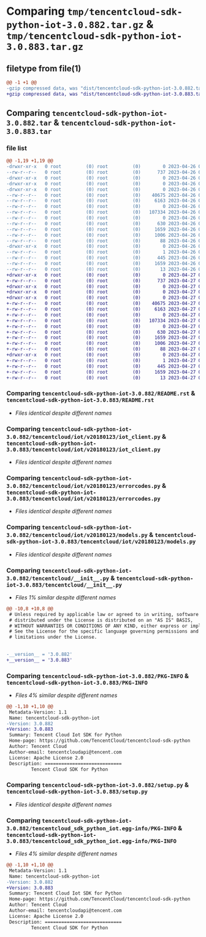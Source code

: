 # Comparing `tmp/tencentcloud-sdk-python-iot-3.0.882.tar.gz` & `tmp/tencentcloud-sdk-python-iot-3.0.883.tar.gz`

## filetype from file(1)

```diff
@@ -1 +1 @@
-gzip compressed data, was "dist/tencentcloud-sdk-python-iot-3.0.882.tar", last modified: Wed Apr 26 03:36:14 2023, max compression
+gzip compressed data, was "dist/tencentcloud-sdk-python-iot-3.0.883.tar", last modified: Thu Apr 27 00:35:17 2023, max compression
```

## Comparing `tencentcloud-sdk-python-iot-3.0.882.tar` & `tencentcloud-sdk-python-iot-3.0.883.tar`

### file list

```diff
@@ -1,19 +1,19 @@
-drwxr-xr-x   0 root         (0) root         (0)        0 2023-04-26 03:36:14.000000 tencentcloud-sdk-python-iot-3.0.882/
--rw-r--r--   0 root         (0) root         (0)      737 2023-04-26 03:36:14.000000 tencentcloud-sdk-python-iot-3.0.882/README.rst
-drwxr-xr-x   0 root         (0) root         (0)        0 2023-04-26 03:36:14.000000 tencentcloud-sdk-python-iot-3.0.882/tencentcloud/
-drwxr-xr-x   0 root         (0) root         (0)        0 2023-04-26 03:36:14.000000 tencentcloud-sdk-python-iot-3.0.882/tencentcloud/iot/
-drwxr-xr-x   0 root         (0) root         (0)        0 2023-04-26 03:36:14.000000 tencentcloud-sdk-python-iot-3.0.882/tencentcloud/iot/v20180123/
--rw-r--r--   0 root         (0) root         (0)    40675 2023-04-26 03:36:14.000000 tencentcloud-sdk-python-iot-3.0.882/tencentcloud/iot/v20180123/iot_client.py
--rw-r--r--   0 root         (0) root         (0)     6163 2023-04-26 03:36:14.000000 tencentcloud-sdk-python-iot-3.0.882/tencentcloud/iot/v20180123/errorcodes.py
--rw-r--r--   0 root         (0) root         (0)        0 2023-04-26 03:36:14.000000 tencentcloud-sdk-python-iot-3.0.882/tencentcloud/iot/v20180123/__init__.py
--rw-r--r--   0 root         (0) root         (0)   107334 2023-04-26 03:36:14.000000 tencentcloud-sdk-python-iot-3.0.882/tencentcloud/iot/v20180123/models.py
--rw-r--r--   0 root         (0) root         (0)        0 2023-04-26 03:36:14.000000 tencentcloud-sdk-python-iot-3.0.882/tencentcloud/iot/__init__.py
--rw-r--r--   0 root         (0) root         (0)      630 2023-04-26 03:36:14.000000 tencentcloud-sdk-python-iot-3.0.882/tencentcloud/__init__.py
--rw-r--r--   0 root         (0) root         (0)     1659 2023-04-26 03:36:14.000000 tencentcloud-sdk-python-iot-3.0.882/PKG-INFO
--rw-r--r--   0 root         (0) root         (0)     1006 2023-04-26 03:36:14.000000 tencentcloud-sdk-python-iot-3.0.882/setup.py
--rw-r--r--   0 root         (0) root         (0)       88 2023-04-26 03:36:14.000000 tencentcloud-sdk-python-iot-3.0.882/setup.cfg
-drwxr-xr-x   0 root         (0) root         (0)        0 2023-04-26 03:36:14.000000 tencentcloud-sdk-python-iot-3.0.882/tencentcloud_sdk_python_iot.egg-info/
--rw-r--r--   0 root         (0) root         (0)        1 2023-04-26 03:36:14.000000 tencentcloud-sdk-python-iot-3.0.882/tencentcloud_sdk_python_iot.egg-info/dependency_links.txt
--rw-r--r--   0 root         (0) root         (0)      445 2023-04-26 03:36:14.000000 tencentcloud-sdk-python-iot-3.0.882/tencentcloud_sdk_python_iot.egg-info/SOURCES.txt
--rw-r--r--   0 root         (0) root         (0)     1659 2023-04-26 03:36:14.000000 tencentcloud-sdk-python-iot-3.0.882/tencentcloud_sdk_python_iot.egg-info/PKG-INFO
--rw-r--r--   0 root         (0) root         (0)       13 2023-04-26 03:36:14.000000 tencentcloud-sdk-python-iot-3.0.882/tencentcloud_sdk_python_iot.egg-info/top_level.txt
+drwxr-xr-x   0 root         (0) root         (0)        0 2023-04-27 00:35:17.000000 tencentcloud-sdk-python-iot-3.0.883/
+-rw-r--r--   0 root         (0) root         (0)      737 2023-04-27 00:35:17.000000 tencentcloud-sdk-python-iot-3.0.883/README.rst
+drwxr-xr-x   0 root         (0) root         (0)        0 2023-04-27 00:35:17.000000 tencentcloud-sdk-python-iot-3.0.883/tencentcloud/
+drwxr-xr-x   0 root         (0) root         (0)        0 2023-04-27 00:35:17.000000 tencentcloud-sdk-python-iot-3.0.883/tencentcloud/iot/
+drwxr-xr-x   0 root         (0) root         (0)        0 2023-04-27 00:35:17.000000 tencentcloud-sdk-python-iot-3.0.883/tencentcloud/iot/v20180123/
+-rw-r--r--   0 root         (0) root         (0)    40675 2023-04-27 00:35:17.000000 tencentcloud-sdk-python-iot-3.0.883/tencentcloud/iot/v20180123/iot_client.py
+-rw-r--r--   0 root         (0) root         (0)     6163 2023-04-27 00:35:17.000000 tencentcloud-sdk-python-iot-3.0.883/tencentcloud/iot/v20180123/errorcodes.py
+-rw-r--r--   0 root         (0) root         (0)        0 2023-04-27 00:35:17.000000 tencentcloud-sdk-python-iot-3.0.883/tencentcloud/iot/v20180123/__init__.py
+-rw-r--r--   0 root         (0) root         (0)   107334 2023-04-27 00:35:17.000000 tencentcloud-sdk-python-iot-3.0.883/tencentcloud/iot/v20180123/models.py
+-rw-r--r--   0 root         (0) root         (0)        0 2023-04-27 00:35:17.000000 tencentcloud-sdk-python-iot-3.0.883/tencentcloud/iot/__init__.py
+-rw-r--r--   0 root         (0) root         (0)      630 2023-04-27 00:35:17.000000 tencentcloud-sdk-python-iot-3.0.883/tencentcloud/__init__.py
+-rw-r--r--   0 root         (0) root         (0)     1659 2023-04-27 00:35:17.000000 tencentcloud-sdk-python-iot-3.0.883/PKG-INFO
+-rw-r--r--   0 root         (0) root         (0)     1006 2023-04-27 00:35:17.000000 tencentcloud-sdk-python-iot-3.0.883/setup.py
+-rw-r--r--   0 root         (0) root         (0)       88 2023-04-27 00:35:17.000000 tencentcloud-sdk-python-iot-3.0.883/setup.cfg
+drwxr-xr-x   0 root         (0) root         (0)        0 2023-04-27 00:35:17.000000 tencentcloud-sdk-python-iot-3.0.883/tencentcloud_sdk_python_iot.egg-info/
+-rw-r--r--   0 root         (0) root         (0)        1 2023-04-27 00:35:17.000000 tencentcloud-sdk-python-iot-3.0.883/tencentcloud_sdk_python_iot.egg-info/dependency_links.txt
+-rw-r--r--   0 root         (0) root         (0)      445 2023-04-27 00:35:17.000000 tencentcloud-sdk-python-iot-3.0.883/tencentcloud_sdk_python_iot.egg-info/SOURCES.txt
+-rw-r--r--   0 root         (0) root         (0)     1659 2023-04-27 00:35:17.000000 tencentcloud-sdk-python-iot-3.0.883/tencentcloud_sdk_python_iot.egg-info/PKG-INFO
+-rw-r--r--   0 root         (0) root         (0)       13 2023-04-27 00:35:17.000000 tencentcloud-sdk-python-iot-3.0.883/tencentcloud_sdk_python_iot.egg-info/top_level.txt
```

### Comparing `tencentcloud-sdk-python-iot-3.0.882/README.rst` & `tencentcloud-sdk-python-iot-3.0.883/README.rst`

 * *Files identical despite different names*

### Comparing `tencentcloud-sdk-python-iot-3.0.882/tencentcloud/iot/v20180123/iot_client.py` & `tencentcloud-sdk-python-iot-3.0.883/tencentcloud/iot/v20180123/iot_client.py`

 * *Files identical despite different names*

### Comparing `tencentcloud-sdk-python-iot-3.0.882/tencentcloud/iot/v20180123/errorcodes.py` & `tencentcloud-sdk-python-iot-3.0.883/tencentcloud/iot/v20180123/errorcodes.py`

 * *Files identical despite different names*

### Comparing `tencentcloud-sdk-python-iot-3.0.882/tencentcloud/iot/v20180123/models.py` & `tencentcloud-sdk-python-iot-3.0.883/tencentcloud/iot/v20180123/models.py`

 * *Files identical despite different names*

### Comparing `tencentcloud-sdk-python-iot-3.0.882/tencentcloud/__init__.py` & `tencentcloud-sdk-python-iot-3.0.883/tencentcloud/__init__.py`

 * *Files 1% similar despite different names*

```diff
@@ -10,8 +10,8 @@
 # Unless required by applicable law or agreed to in writing, software
 # distributed under the License is distributed on an "AS IS" BASIS,
 # WITHOUT WARRANTIES OR CONDITIONS OF ANY KIND, either express or implied.
 # See the License for the specific language governing permissions and
 # limitations under the License.
 
 
-__version__ = '3.0.882'
+__version__ = '3.0.883'
```

### Comparing `tencentcloud-sdk-python-iot-3.0.882/PKG-INFO` & `tencentcloud-sdk-python-iot-3.0.883/PKG-INFO`

 * *Files 4% similar despite different names*

```diff
@@ -1,10 +1,10 @@
 Metadata-Version: 1.1
 Name: tencentcloud-sdk-python-iot
-Version: 3.0.882
+Version: 3.0.883
 Summary: Tencent Cloud Iot SDK for Python
 Home-page: https://github.com/TencentCloud/tencentcloud-sdk-python
 Author: Tencent Cloud
 Author-email: tencentcloudapi@tencent.com
 License: Apache License 2.0
 Description: ============================
         Tencent Cloud SDK for Python
```

### Comparing `tencentcloud-sdk-python-iot-3.0.882/setup.py` & `tencentcloud-sdk-python-iot-3.0.883/setup.py`

 * *Files identical despite different names*

### Comparing `tencentcloud-sdk-python-iot-3.0.882/tencentcloud_sdk_python_iot.egg-info/PKG-INFO` & `tencentcloud-sdk-python-iot-3.0.883/tencentcloud_sdk_python_iot.egg-info/PKG-INFO`

 * *Files 4% similar despite different names*

```diff
@@ -1,10 +1,10 @@
 Metadata-Version: 1.1
 Name: tencentcloud-sdk-python-iot
-Version: 3.0.882
+Version: 3.0.883
 Summary: Tencent Cloud Iot SDK for Python
 Home-page: https://github.com/TencentCloud/tencentcloud-sdk-python
 Author: Tencent Cloud
 Author-email: tencentcloudapi@tencent.com
 License: Apache License 2.0
 Description: ============================
         Tencent Cloud SDK for Python
```

